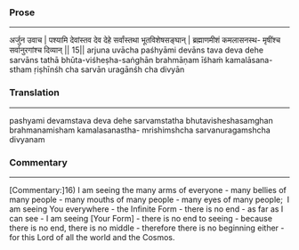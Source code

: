 ### Prose 
 --- 
अर्जुन उवाच |
पश्यामि देवांस्तव देव देहे
सर्वांस्तथा भूतविशेषसङ्घान् |
ब्रह्माणमीशं कमलासनस्थ-
मृषींश्च सर्वानुरगांश्च दिव्यान् || 15||
arjuna uvācha
paśhyāmi devāns tava deva dehe
sarvāns tathā bhūta-viśheṣha-saṅghān
brahmāṇam īśhaṁ kamalāsana-stham
ṛiṣhīnśh cha sarvān uragānśh cha divyān

### Translation 
 --- 
pashyami devamstava deva dehe sarvamstatha bhutavisheshasamghan brahmanamisham kamalasanastha- mrishimshcha sarvanuragamshcha divyanam

### Commentary 
 --- 
[Commentary:]16) I am seeing the many arms of everyone - many bellies of many people - many mouths of many people - many eyes of many people;  I am seeing You everywhere - the Infinite Form - there is no end - as far as I can see - I am seeing [Your Form] - there is no end to seeing - because there is no end, there is no middle - therefore there is no beginning either - for this Lord of all the world and the Cosmos.